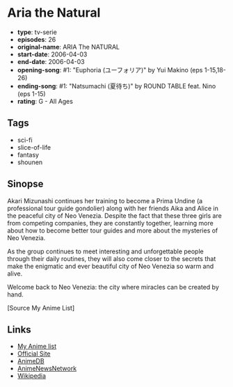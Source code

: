 # Aria the Natural

-   **type**: tv-serie
-   **episodes**: 26
-   **original-name**: ARIA The NATURAL
-   **start-date**: 2006-04-03
-   **end-date**: 2006-04-03
-   **opening-song**: #1: "Euphoria (ユーフォリア)" by Yui Makino (eps 1-15,18-26)
-   **ending-song**: #1: "Natsumachi (夏待ち)" by ROUND TABLE feat. Nino (eps 1-15)
-   **rating**: G - All Ages

## Tags

-   sci-fi
-   slice-of-life
-   fantasy
-   shounen

## Sinopse

Akari Mizunashi continues her training to become a Prima Undine (a professional tour guide gondolier) along with her friends Aika and Alice in the peaceful city of Neo Venezia. Despite the fact that these three girls are from competing companies, they are constantly together, learning more about how to become better tour guides and more about the mysteries of Neo Venezia.

As the group continues to meet interesting and unforgettable people through their daily routines, they will also come closer to the secrets that make the enigmatic and ever beautiful city of Neo Venezia so warm and alive.

Welcome back to Neo Venezia: the city where miracles can be created by hand.

[Source My Anime List]

## Links

-   [My Anime list](https://myanimelist.net/anime/962/Aria_the_Natural)
-   [Official Site](http://www.ariacompany.net/2nd/)
-   [AnimeDB](http://anidb.info/perl-bin/animedb.pl?show=anime&aid=4243)
-   [AnimeNewsNetwork](http://www.animenewsnetwork.com/encyclopedia/anime.php?id=6425)
-   [Wikipedia](http://en.wikipedia.org/wiki/ARIA_%28manga%29)
